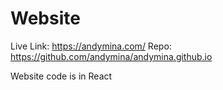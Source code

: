 # Website

Live Link: <https://andymina.com/>
Repo: <https://github.com/andymina/andymina.github.io>

Website code is in React
